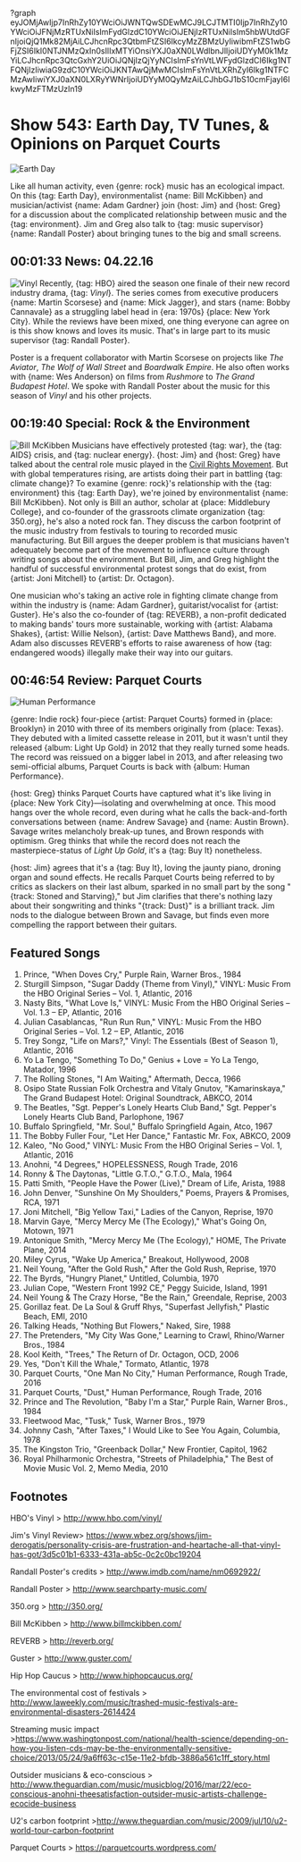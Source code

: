 ?graph eyJOMjAwIjp7InRhZy10YWciOiJWNTQwSDEwMCJ9LCJTMTI0Ijp7InRhZy10YWciOiJFNjMzRTUxNiIsImFydGlzdC10YWciOiJENjIzRTUxNiIsIm5hbWUtdGFnIjoiQjQ1Mk82MjAiLCJhcnRpc3QtbmFtZSI6IkcyMzZBMzUyIiwibmFtZS1wbGFjZSI6IkI0NTJNMzQxIn0sIlIxMTYiOnsiYXJ0aXN0LWdlbnJlIjoiUDYyM0k1MzYiLCJhcnRpc3QtcGxhY2UiOiJQNjIzQjYyNCIsImFsYnVtLWFydGlzdCI6Ikg1NTFQNjIzIiwiaG9zdC10YWciOiJKNTAwQjMwMCIsImFsYnVtLXRhZyI6Ikg1NTFCMzAwIiwiYXJ0aXN0LXRyYWNrIjoiUDYyM0QyMzAiLCJhbGJ1bS10cmFjayI6IkwyMzFTMzUzIn19

# Show 543: Earth Day, TV Tunes, & Opinions on Parquet Courts

![Earth Day](https://sound-images.s3.amazonaws.com/images/2016/earthday_web.jpg)

Like all human activity, even {genre: rock} music has an ecological impact. On this {tag: Earth Day}, environmentalist {name: Bill McKibben} and musician/activist {name: Adam Gardner} join {host: Jim} and {host: Greg} for a discussion about the complicated relationship between music and the {tag: environment}. Jim and Greg also talk to {tag: music supervisor} {name: Randall Poster} about bringing tunes to the big and small screens.


## 00:01:33 News: 04.22.16
![Vinyl](https://sound-images.s3.amazonaws.com/images/2016/vinyl.jpg)
Recently, {tag: HBO} aired the season one finale of their new record industry drama, {tag: *Vinyl*}. The series comes from executive producers {name: Martin Scorsese} and {name: Mick Jagger}, and stars {name: Bobby Cannavale} as a struggling label head in {era: 1970s} {place: New York City}. While the reviews have been mixed, one thing everyone can agree on is this show knows and loves its music. That's in large part to its music supervisor {tag: Randall Poster}. 

Poster is a frequent collaborator with Martin Scorsese on projects like *The Aviator*, *The Wolf of Wall Street* and *Boardwalk Empire*. He also often works with {name: Wes Anderson} on films from *Rushmore* to *The Grand Budapest Hotel*. We spoke with Randall Poster about the music for this season of *Vinyl* and his other projects.


## 00:19:40 Special: Rock & the Environment
![Bill McKibben](https://sound-images.s3.amazonaws.com/images/2016/bill_mckibben_web.jpg)
Musicians have effectively protested {tag: war}, the {tag: AIDS} crisis, and {tag: nuclear energy}. {host: Jim} and {host: Greg} have talked about the central role music played in the [Civil Rights Movement](http://soundopinions.org/show/534/). But with global temperatures rising, are artists doing their part in battling {tag: climate change}? To examine {genre: rock}'s relationship with the {tag: environment} this {tag: Earth Day}, we're joined by environmentalist {name: Bill McKibben}. Not only is Bill an author, scholar at {place: Middlebury College}, and co-founder of the grassroots climate organization {tag: 350.org}, he's also a noted rock fan. They discuss the carbon footprint of the music industry from festivals to touring to recorded music manufacturing. But Bill argues the deeper problem is that musicians haven't adequately become part of the movement to influence culture through writing songs about the environment. But Bill, Jim, and Greg highlight the handful of successful environmental protest songs that do exist, from {artist: Joni Mitchell} to {artist: Dr. Octagon}.

One musician who's taking an active role in fighting climate change from within the industry is {name: Adam Gardner}, guitarist/vocalist for {artist: Guster}. He's also the co-founder of {tag: REVERB}, a non-profit dedicated to making bands' tours more sustainable, working with {artist: Alabama Shakes}, {artist: Willie Nelson}, {artist: Dave Matthews Band}, and more. Adam also discusses REVERB's efforts to raise awareness of how {tag: endangered woods} illegally make their way into our guitars.


## 00:46:54 Review: Parquet Courts
![Human Performance](http://is5.mzstatic.com/image/thumb/Music49/v4/2b/64/e3/2b64e319-ee90-aadf-9070-c6abd877ed96/source/600x600bb.jpg "570708990/1077755596")

{genre: Indie rock} four-piece {artist: Parquet Courts} formed in {place: Brooklyn} in 2010 with three of its members originally from {place: Texas}. They debuted with a limited cassette release in 2011, but it wasn't until they released {album: Light Up Gold} in 2012 that they really turned some heads. The record was reissued on a bigger label in 2013, and after releasing two semi-official albums, Parquet Courts is back with {album: Human Performance}. 
  
{host: Greg} thinks Parquet Courts have captured what it's like living in {place: New York City}—isolating and overwhelming at once. This mood hangs over the whole record, even during what he calls the back-and-forth conversations between {name: Andrew Savage} and {name: Austin Brown}. Savage writes melancholy break-up tunes, and Brown responds with optimism. Greg thinks that while the record does not reach the masterpiece-status of *Light Up Gold*, it's a {tag: Buy It} nonetheless.

{host: Jim} agrees that it's a {tag: Buy It}, loving the jaunty piano, droning organ and sound effects. He recalls Parquet Courts being referred to by critics as slackers on their last album, sparked in no small part by the song "{track: Stoned and Starving}," but Jim clarifies that there's nothing lazy about their songwriting and thinks "{track: Dust}" is a brilliant track. Jim nods to the dialogue between Brown and Savage, but finds even more compelling the rapport between their guitars. 


## Featured Songs

1. Prince, "When Doves Cry," Purple Rain, Warner Bros., 1984 
1. Sturgill Simpson, "Sugar Daddy (Theme from Vinyl)," VINYL: Music From the HBO Original Series – Vol. 1, Atlantic, 2016 
1. Nasty Bits, "What Love Is," VINYL: Music From the HBO Original Series – Vol. 1.3 – EP, Atlantic, 2016 
1. Julian Casablancas, "Run Run Run," VINYL: Music From the HBO Original Series – Vol. 1.2 – EP, Atlantic, 2016 
1. Trey Songz, "Life on Mars?," Vinyl: The Essentials (Best of Season 1), Atlantic, 2016 
1. Yo La Tengo, "Something To Do," Genius + Love = Yo La Tengo, Matador, 1996
1. The Rolling Stones, "I Am Waiting," Aftermath, Decca, 1966
1. Osipo State Russian Folk Orchestra and Vitaly Gnutov, "Kamarinskaya," The Grand Budapest Hotel: Original Soundtrack, ABKCO, 2014
1. The Beatles, "Sgt. Pepper's Lonely Hearts Club Band," Sgt. Pepper's Lonely Hearts Club Band, Parlophone, 1967 
1. Buffalo Springfield, "Mr. Soul," Buffalo Springfield Again, Atco, 1967 
1. The Bobby Fuller Four, "Let Her Dance," Fantastic Mr. Fox, ABKCO, 2009 
1. Kaleo, "No Good," VINYL: Music From the HBO Original Series – Vol. 1, Atlantic, 2016 
1. Anohni, "4 Degrees," HOPELESSNESS, Rough Trade, 2016 
1. Ronny & The Daytonas, "Little G.T.O.," G.T.O., Mala, 1964 
1. Patti Smith, "People Have the Power (Live)," Dream of Life, Arista, 1988 
1. John Denver, "Sunshine On My Shoulders," Poems, Prayers & Promises, RCA, 1971 
1. Joni Mitchell, "Big Yellow Taxi," Ladies of the Canyon, Reprise, 1970
1. Marvin Gaye, "Mercy Mercy Me (The Ecology)," What's Going On, Motown, 1971
1. Antonique Smith, "Mercy Mercy Me (The Ecology)," HOME, The Private Plane, 2014
1. Miley Cyrus, "Wake Up America," Breakout, Hollywood, 2008 
1. Neil Young, "After the Gold Rush," After the Gold Rush, Reprise, 1970 
1. The Byrds, "Hungry Planet," Untitled, Columbia, 1970 
1. Julian Cope, "Western Front 1992 CE," Peggy Suicide, Island, 1991 
1. Neil Young & The Crazy Horse, "Be the Rain," Greendale, Reprise, 2003 
1. Gorillaz feat. De La Soul & Gruff Rhys, "Superfast Jellyfish," Plastic Beach, EMI, 2010 
1. Talking Heads, "Nothing But Flowers," Naked, Sire, 1988 
1. The Pretenders, "My City Was Gone," Learning to Crawl, Rhino/Warner Bros., 1984 
1. Kool Keith, "Trees," The Return of Dr. Octagon, OCD, 2006
1. Yes, "Don't Kill the Whale," Tormato, Atlantic, 1978 
1. Parquet Courts, "One Man No City," Human Performance, Rough Trade, 2016 
1. Parquet Courts, "Dust," Human Performance, Rough Trade, 2016 
1. Prince and The Revolution, "Baby I'm a Star," Purple Rain, Warner Bros., 1984 
1. Fleetwood Mac, "Tusk," Tusk, Warner Bros., 1979 
1. Johnny Cash, "After Taxes," I Would Like to See You Again, Columbia, 1978 
1. The Kingston Trio, "Greenback Dollar," New Frontier, Capitol, 1962 
1. Royal Philharmonic Orchestra, "Streets of Philadelphia," The Best of Movie Music Vol. 2, Memo Media, 2010


## Footnotes

HBO's Vinyl > http://www.hbo.com/vinyl/ 

Jim's Vinyl Review> https://www.wbez.org/shows/jim-derogatis/personality-crisis-are-frustration-and-heartache-all-that-vinyl-has-got/3d5c01b1-6333-431a-ab5c-0c2c0bc19204

Randall Poster's credits > http://www.imdb.com/name/nm0692922/

Randall Poster > http://www.searchparty-music.com/

350.org > http://350.org/

Bill McKibben > http://www.billmckibben.com/

REVERB > http://reverb.org/

Guster > http://www.guster.com/

Hip Hop Caucus > http://www.hiphopcaucus.org/

The environmental cost of festivals > http://www.laweekly.com/music/trashed-music-festivals-are-environmental-disasters-2614424

Streaming music impact >https://www.washingtonpost.com/national/health-science/depending-on-how-you-listen-cds-may-be-the-environmentally-sensitive-choice/2013/05/24/9a6ff63c-c15e-11e2-bfdb-3886a561c1ff_story.html

Outsider musicians & eco-conscious > http://www.theguardian.com/music/musicblog/2016/mar/22/eco-conscious-anohni-theesatisfaction-outsider-music-artists-challenge-ecocide-business

U2's carbon footprint >http://www.theguardian.com/music/2009/jul/10/u2-world-tour-carbon-footprint

Parquet Courts > https://parquetcourts.wordpress.com/

